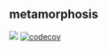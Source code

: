 metamorphosis
-------------------------------


![](https://github.com/stefanoj3/metamorphosis/workflows/CI/badge.svg)
[![codecov](https://codecov.io/gh/stefanoj3/metamorphosis/branch/master/graph/badge.svg)](https://codecov.io/gh/stefanoj3/metamorphosis)




